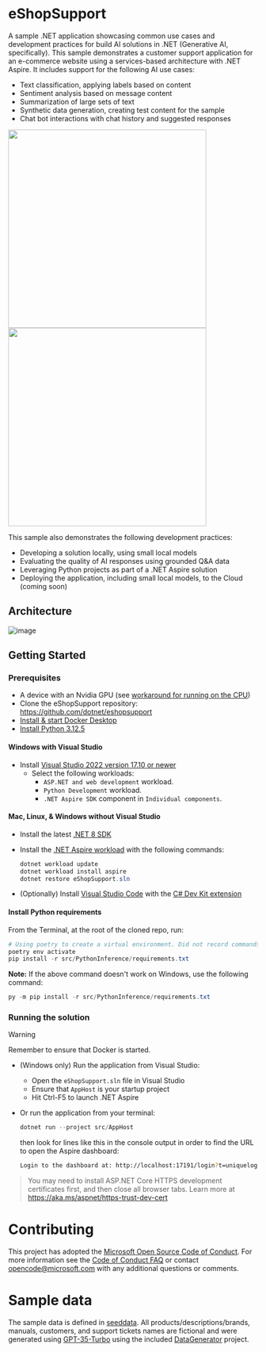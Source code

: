 # eShopSupport 

A sample .NET application showcasing common use cases and development practices for build AI solutions in .NET (Generative AI, specifically). This sample demonstrates a customer support application for an e-commerce website using a services-based architecture with .NET Aspire. It includes support for the following AI use cases:

* Text classification, applying labels based on content
* Sentiment analysis based on message content
* Summarization of large sets of text
* Synthetic data generation, creating test content for the sample
* Chat bot interactions with chat history and suggested responses

<img width=400 align=top src=https://github.com/user-attachments/assets/5a41493f-565b-4dd0-ae31-1b5c3c2f6d22>

<img width=400 align=top src=https://github.com/user-attachments/assets/7930a940-bb31-4dc0-b5f6-738d43dfcfe5>

This sample also demonstrates the following development practices:

* Developing a solution locally, using small local models
* Evaluating the quality of AI responses using grounded Q&A data
* Leveraging Python projects as part of a .NET Aspire solution
* Deploying the application, including small local models, to the Cloud (coming soon)

## Architecture

![image](https://github.com/user-attachments/assets/3c339d0d-507a-416b-94ba-0e179d6ff2f5)

## Getting Started

### Prerequisites

- A device with an Nvidia GPU (see [workaround for running on the CPU](https://github.com/dotnet/eShopSupport/issues/19))
- Clone the eShopSupport repository: https://github.com/dotnet/eshopsupport
- [Install & start Docker Desktop](https://docs.docker.com/engine/install/)
- [Install Python 3.12.5](https://www.python.org/downloads/release/python-3125/)

#### Windows with Visual Studio
- Install [Visual Studio 2022 version 17.10 or newer](https://visualstudio.microsoft.com/vs/)
  - Select the following workloads:
    - `ASP.NET and web development` workload.
    - `Python Development` workload.
    - `.NET Aspire SDK` component in `Individual components`.

#### Mac, Linux, & Windows without Visual Studio
- Install the latest [.NET 8 SDK](https://dot.net/download?cid=eshop)
- Install the [.NET Aspire workload](https://learn.microsoft.com/dotnet/aspire/fundamentals/setup-tooling?tabs=dotnet-cli%2Cunix#install-net-aspire) with the following commands:

  ```powershell
  dotnet workload update
  dotnet workload install aspire
  dotnet restore eShopSupport.sln
  ```
- (Optionally) Install [Visual Studio Code](https://code.visualstudio.com) with the [C# Dev Kit extension](https://marketplace.visualstudio.com/items?itemName=ms-dotnettools.csdevkit)

#### Install Python requirements

From the Terminal, at the root of the cloned repo, run:

```powershell
# Using poetry to create a virtual environment. Did not record commands to set up.
poetry env activate
pip install -r src/PythonInference/requirements.txt
```

**Note:** If the above command doesn't work on Windows, use the following command:

```powershell
py -m pip install -r src/PythonInference/requirements.txt
```

### Running the solution

> [!WARNING]
> Remember to ensure that Docker is started.

* (Windows only) Run the application from Visual Studio:
  - Open the `eShopSupport.sln` file in Visual Studio
  - Ensure that `AppHost` is your startup project
  - Hit Ctrl-F5 to launch .NET Aspire

* Or run the application from your terminal:

  ```powershell
  dotnet run --project src/AppHost
  ```

  then look for lines like this in the console output in order to find the URL to open the Aspire dashboard:

  ```sh
  Login to the dashboard at: http://localhost:17191/login?t=uniquelogincodeforyou
  ```

> You may need to install ASP.NET Core HTTPS development certificates first, and then close all browser tabs. Learn more at https://aka.ms/aspnet/https-trust-dev-cert

# Contributing

This project has adopted the [Microsoft Open Source Code of Conduct](https://opensource.microsoft.com/codeofconduct/). For more information see the [Code of Conduct FAQ](https://opensource.microsoft.com/codeofconduct/faq/) or contact [opencode@microsoft.com](mailto:opencode@microsoft.com) with any additional questions or comments.

# Sample data

The sample data is defined in [seeddata](https://github.com/dotnet/eShopSupport/tree/main/seeddata). All products/descriptions/brands, manuals, customers, and support tickets names are fictional and were generated using [GPT-35-Turbo](https://learn.microsoft.com/en-us/azure/ai-services/openai/how-to/chatgpt) using the included [DataGenerator](https://github.com/dotnet/eShopSupport/tree/main/seeddata/DataGenerator) project.
